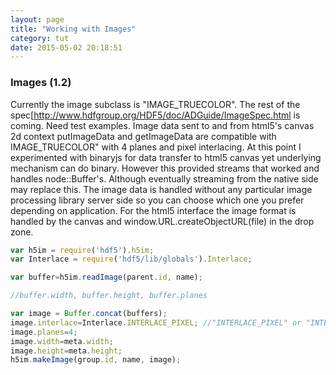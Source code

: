 ```yaml
---
layout: page
title: "Working with Images"
category: tut
date: 2015-05-02 20:18:51
---
```


### Images (1.2)

Currently the image subclass is "IMAGE_TRUECOLOR".  The rest of the spec[http://www.hdfgroup.org/HDF5/doc/ADGuide/ImageSpec.html is coming.  Need test examples.
Image data sent to and from html5's canvas 2d context putImageData and getImageData are compatible with IMAGE_TRUECOLOR" with 4 planes and pixel interlacing.
At this point I experimented with binaryjs for data transfer to html5 canvas yet underlying mechanism can do binary.  However this provided streams that worked 
and handles node::Buffer's. Although eventually streaming from the native side may replace this.  The image data is handled without any particular image processing 
library server side so you can choose which one you prefer depending on application. For the html5 interface the image format is handled by the canvas and 
window.URL.createObjectURL(file) in the drop zone.

```javascript
var h5im = require('hdf5').h5im;
var Interlace = require('hdf5/lib/globals').Interlace;

var buffer=h5im.readImage(parent.id, name);

//buffer.width, buffer.height, buffer.planes

var image = Buffer.concat(buffers);
image.interlace=Interlace.INTERLACE_PIXEL; //"INTERLACE_PIXEL" or "INTERLACE_PLANE";
image.planes=4;
image.width=meta.width;
image.height=meta.height;
h5im.makeImage(group.id, name, image);
```



